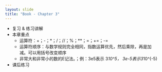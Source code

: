 ```yaml
---
layout: slide
title: "Book - Chapter 3"
---
```


- 复习 & 练习讲解
- 本章重点
  - 运算符：+；-；*；/；//；%；**；=；+=；-=
  - 运算符顺序：与数学规则完全相同，指数运算优先，然后乘除，再是加减。可以用括号改变顺序
  - 非常大和非常小的数的E记法。；例：3e5表示 3*10^5， 3e-5表示3*10^(-5)
- 课后练习
